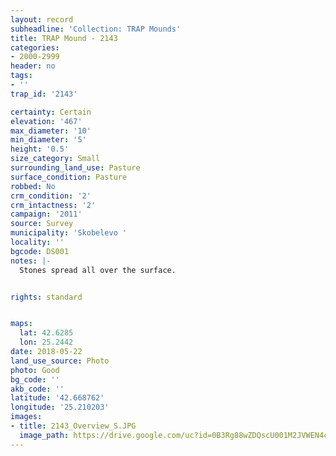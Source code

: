 ```yaml
---
layout: record
subheadline: 'Collection: TRAP Mounds'
title: TRAP Mound - 2143
categories:
- 2000-2999
header: no
tags:
- ''
trap_id: '2143'

certainty: Certain
elevation: '467'
max_diameter: '10'
min_diameter: '5'
height: '0.5'
size_category: Small
surrounding_land_use: Pasture
surface_condition: Pasture
robbed: No
crm_condition: '2'
crm_intactness: '2'
campaign: '2011'
source: Survey
municipality: 'Skobelevo '
locality: ''
bgcode: DS001
notes: |-
  Stones spread all over the surface.


rights: standard


maps:
  lat: 42.6285
  lon: 25.2442
date: 2018-05-22
land_use_source: Photo
photo: Good
bg_code: ''
akb_code: ''
latitude: '42.668762'
longitude: '25.210203'
images:
- title: 2143_Overview_S.JPG
  image_path: https://drive.google.com/uc?id=0B3Rg88wZDQscU001M2JVWEN4cms
---
```

